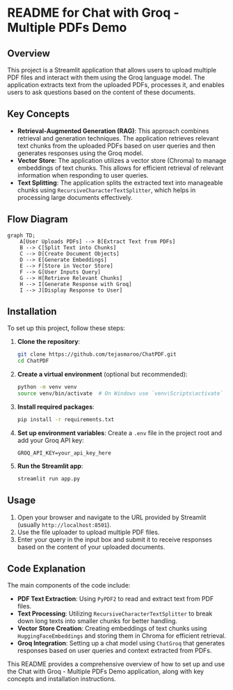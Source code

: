 # README for Chat with Groq - Multiple PDFs Demo

## Overview
This project is a Streamlit application that allows users to upload multiple PDF files and interact with them using the Groq language model. The application extracts text from the uploaded PDFs, processes it, and enables users to ask questions based on the content of these documents.

## Key Concepts
- **Retrieval-Augmented Generation (RAG)**: This approach combines retrieval and generation techniques. The application retrieves relevant text chunks from the uploaded PDFs based on user queries and then generates responses using the Groq model.
- **Vector Store**: The application utilizes a vector store (Chroma) to manage embeddings of text chunks. This allows for efficient retrieval of relevant information when responding to user queries.
- **Text Splitting**: The application splits the extracted text into manageable chunks using `RecursiveCharacterTextSplitter`, which helps in processing large documents effectively.

## Flow Diagram
```mermaid
graph TD;
    A[User Uploads PDFs] --> B[Extract Text from PDFs]
    B --> C[Split Text into Chunks]
    C --> D[Create Document Objects]
    D --> E[Generate Embeddings]
    E --> F[Store in Vector Store]
    F --> G[User Inputs Query]
    G --> H[Retrieve Relevant Chunks]
    H --> I[Generate Response with Groq]
    I --> J[Display Response to User]
```

## Installation
To set up this project, follow these steps:

1. **Clone the repository**:
   ```bash
   git clone https://github.com/tejasmaroo/ChatPDF.git
   cd ChatPDF
   ```

2. **Create a virtual environment** (optional but recommended):
   ```bash
   python -m venv venv
   source venv/bin/activate  # On Windows use `venv\Scripts\activate`
   ```

3. **Install required packages**:
   ```bash
   pip install -r requirements.txt
   ```

4. **Set up environment variables**:
   Create a `.env` file in the project root and add your Groq API key:
   ```
   GROQ_API_KEY=your_api_key_here
   ```

5. **Run the Streamlit app**:
   ```bash
   streamlit run app.py
   ```

## Usage
1. Open your browser and navigate to the URL provided by Streamlit (usually `http://localhost:8501`).
2. Use the file uploader to upload multiple PDF files.
3. Enter your query in the input box and submit it to receive responses based on the content of your uploaded documents.

## Code Explanation
The main components of the code include:

- **PDF Text Extraction**: Using `PyPDF2` to read and extract text from PDF files.
- **Text Processing**: Utilizing `RecursiveCharacterTextSplitter` to break down long texts into smaller chunks for better handling.
- **Vector Store Creation**: Creating embeddings of text chunks using `HuggingFaceEmbeddings` and storing them in Chroma for efficient retrieval.
- **Groq Integration**: Setting up a chat model using `ChatGroq` that generates responses based on user queries and context extracted from PDFs.

This README provides a comprehensive overview of how to set up and use the Chat with Groq - Multiple PDFs Demo application, along with key concepts and installation instructions.